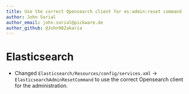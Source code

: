 ```yaml
---
title: Use the correct Opensearch client for es:admin:reset command
author: John Sorial
author_email: john.sorial@pickware.de
author_github: @John98Zakaria
---
```


# Elasticsearch

* Changed `Elasticsearch/Resources/config/services.xml` -> `ElasticsearchAdminResetCommand` to use the correct
  Opensearch client for the administration.
